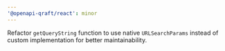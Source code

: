```yaml
---
'@openapi-qraft/react': minor
---
```


Refactor `getQueryString` function to use native `URLSearchParams` instead of custom implementation for better maintainability.
